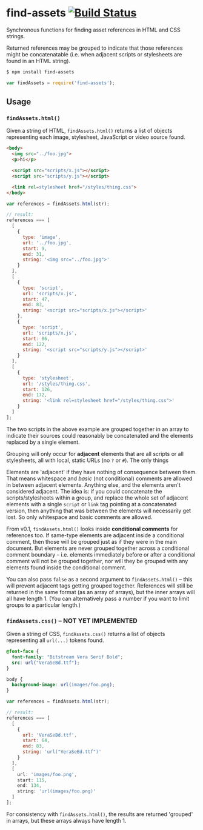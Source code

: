 # find-assets [![Build Status](https://travis-ci.org/callumlocke/find-assets.svg)](https://travis-ci.org/callumlocke/find-assets)

Synchronous functions for finding asset references in HTML and CSS strings.

Returned references may be grouped to indicate that those references might be concatenatable (i.e. when adjacent scripts or stylesheets are found in an HTML string).

```sh
$ npm install find-assets
```

```js
var findAssets = require('find-assets');
```


## Usage

### `findAssets.html()`

Given a string of HTML, `findAssets.html()` returns a list of objects representing each image, stylesheet, JavaScript or video source found.

```html
<body>
  <img src="../foo.jpg">
  <p>hi</p>

  <script src="scripts/x.js"></script>
  <script src="scripts/y.js"></script>

  <link rel=stylesheet href="/styles/thing.css">
</body>
```

```js
var references = findAssets.html(str);

// result:
references === [
  [
    {
      type: 'image',
      url: '../foo.jpg',
      start: 9,
      end: 31,
      string: '<img src="../foo.jpg">'
    }
  ],
  [
    {
      type: 'script',
      url: 'scripts/x.js',
      start: 47,
      end: 83,
      string: '<script src="scripts/x.js"></script>'
    },
    {
      type: 'script',
      url: 'scripts/x.js',
      start: 86,
      end: 122,
      string: '<script src="scripts/y.js"></script>'
    }
  ],
  [
    {
      type: 'stylesheet',
      url: '/styles/thing.css',
      start: 126,
      end: 172,
      string: '<link rel=stylesheet href="/styles/thing.css">'
    }
  ]
];
```

The two scripts in the above example are grouped together in an array to indicate their sources could reasonably be concatenated and the elements replaced by a single element.

Grouping will only occur for **adjacent** elements that are all scripts or all stylesheets, all with local, static URLs (no `?` or `#`). The only things

Elements are 'adjacent' if they have nothing of consequence between them. That means whitespace and *basic* (not conditional) comments are allowed in between adjacent elements. Anything else, and the elements aren't considered adjacent. The idea is: if you could concatenate the scripts/stylesheets within a group, and replace the whole set of adjacent elements with a single `script` or `link` tag pointing at a concatenated version, then anything that was between the elements will necessarily get lost. So only whitespace and basic comments are allowed.

From v0.1, `findAssets.html()` looks inside **conditional comments** for references too. If same-type elements are adjacent inside a conditional comment, then those will be grouped just as if they were in the main document. But elements are never grouped together across a conditional comment boundary – i.e. elements immediately before or after a conditional comment will not be grouped together, nor will they be grouped with any elements found inside the conditional comment.

You can also pass `false` as a second argument to `findAssets.html()` – this will prevent adjacent tags getting grouped together. References will still be returned in the same format (as an array of arrays), but the inner arrays will all have length 1. (You can alternatively pass a number if you want to limit groups to a particular length.)


### `findAssets.css()` – NOT YET IMPLEMENTED

Given a string of CSS, `findAssets.css()` returns a list of objects representing all `url(...)` tokens found.

```css
@font-face {
  font-family: "Bitstream Vera Serif Bold";
  src: url("VeraSeBd.ttf");
}

body {
  background-image: url(images/foo.png);
}
```

```js
var references = findAssets.html(str);

// result:
references === [
  [
    {
      url: 'VeraSeBd.ttf',
      start: 64,
      end: 83,
      string: 'url("VeraSeBd.ttf")'
    }
  ],
  [
    url: 'images/foo.png',
    start: 115,
    end: 134,
    string: 'url(images/foo.png)'
  ]
];
```

For consistency with `findAssets.html()`, the results are returned 'grouped' in arrays, but these arrays always have length 1.
